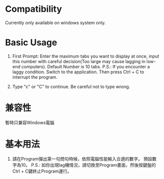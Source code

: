 # Compatibility
Currently only available on windows system only.

# Basic Usage
1. First Prompt: Enter the maximum tabs you want to display at once, input this number with careful decision(Too large may cause lagging in low-end computers).
Default Number is 10 tabs.
P.S.: If you encounter a laggy condition. Switch to the application. Then press Ctrl + C to interrupt the program.

2. Type "c" or "C" to continue. Be careful not to type wrong.

# 兼容性
暫時只兼容Windows電腦

# 基本用法
1. 請在Program彈出第一句問句時候，依照電腦性能輸入合適的數字。
預設數字為10。
P.S.: 如你出現lag機情況，請切換至Program畫面，然後按鍵盤的 Ctrl + C鍵終止Program運行。
